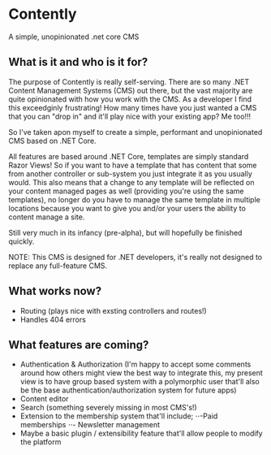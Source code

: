 # Contently
A simple, unopinionated .net core CMS

## What is it and who is it for?

The purpose of Contently is really self-serving. There are so many .NET Content Management Systems (CMS) out there, but the vast majority are quite opinionated with how you work with the CMS.
As a developer I find this exceedginly frustrating! How many times have you just wanted a CMS that you can "drop in" and it'll play nice with your existing app? Me too!!!

So I've taken apon myself to create a simple, performant and unopinionated CMS based on .NET Core. 

All features are based around .NET Core, templates are simply standard Razor Views! So if you want to have a template that has content that some from another controller or sub-system you just integrate it as you usually would. This also means that a change to any template will be reflected on your content managed pages as well (providing you're using the same templates), no longer do you have to manage the same template in multiple locations because you want to give you and/or your users the ability to content manage a site.

Still very much in its infancy (pre-alpha), but will hopefully be finished quickly.

NOTE: This CMS is designed for .NET developers, it's really not designed to replace any full-feature CMS.

## What works now?

- Routing (plays nice with exsting controllers and routes!)
- Handles 404 errors 

## What features are coming?

- Authentication & Authorization (I'm happy to accept some comments around how others might view the best way to integrate this, my present view is to have group based system with a polymorphic user that'll also be the base authentication/authorization system for future apps)
- Content editor
- Search (something severely missing in most CMS's!) 
- Extension to the membership system that'll include;
⋅⋅-Paid memberships
⋅⋅- Newsletter management 
- Maybe a basic plugin / extensibility feature that'll allow people to modify the platform

